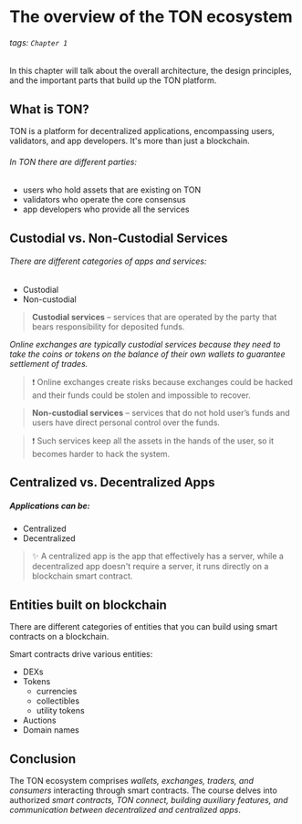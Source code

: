 # The overview of the TON ecosystem

###### tags: `Chapter 1`

In this chapter will talk about the overall architecture, the design principles, and the important parts that build up the TON platform.


## What is TON?

TON is a platform for decentralized applications, encompassing users, validators, and app developers. It's more than just a blockchain. 
###### In TON there are different parties:
- users who hold assets that are existing on TON
- validators who operate the core consensus 
- app developers who provide all the services

## Custodial vs. Non-Custodial Services

###### There are different categories of apps and services:
- Custodial 
- Non-custodial

>  **Custodial services** – services that are operated by the party that bears responsibility for deposited funds.

*Online exchanges are typically custodial services because they need to take the coins or tokens on the balance of their own wallets to guarantee settlement of trades.*

> :exclamation: Online exchanges create risks because exchanges could be hacked and their funds could be stolen and impossible to recover.

> **Non-custodial services** – services that do not hold user’s funds and users have direct personal control over the funds.

> :exclamation: Such services keep all the assets in the hands of the user, so it becomes harder to hack the system.



## Centralized vs. Decentralized Apps

##### Applications can be:
- Centralized
- Decentralized 


> :sparkles: A centralized app is the app that effectively has a server, while a decentralized app doesn't require a server, it runs directly on a blockchain smart contract. 


## Entities built on blockchain

There are different categories of entities that you can build using smart contracts on a blockchain.

Smart contracts drive various entities:
-  DEXs
- Tokens
    - currencies
    - collectibles
    - utility tokens
- Auctions
- Domain names


## Conclusion 
The TON ecosystem comprises *wallets, exchanges, traders, and consumers* interacting through smart contracts. The course delves into authorized *smart contracts, TON connect, building auxiliary features, and communication between decentralized and centralized apps*.
